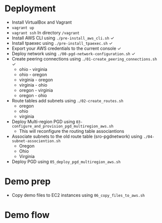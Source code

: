 # Deployment
- Install VirtualBox and Vagrant
- `vagrant up`
- `vagrant ssh`
In directory `/vagrant`
- Install AWS CLI using `./pre-install_aws_cli.sh` ✓
- Install tpaexec using `./pre-install_tpaexec.sh` ✓
- Export your AWS credentials to the current console ✓
- Deploy network using `./00-pgd-network-configuration.sh` ✓
- Create peering connections using `./01-create_peering_connections.sh` ✓
  - ohio - virginia
  - ohio - oregon
  - virginia - oregon
  - virginia - ohio
  - oregon - virginia
  - oregon - ohio
- Route tables add subnets using `./02-create_routes.sh`
  - oregon
  - ohio
  - virginia
- Deploy Multi-region PGD using `03-configure_and_provision_pgd_multiregion_aws.sh`
  - This will reconfigure the routing table associantions
- Associate subnets to the old route table (sro-pgdnetwork) using `./04-subnet-associention.sh`
  - Oregon
  - Ohio
  - Virginia
- Deploy PGD using `05_deploy_pgd_multiregion_aws.sh`

# Demo prep
- Copy demo files to EC2 instances using `06_copy_files_to_aws.sh`

# Demo flow

